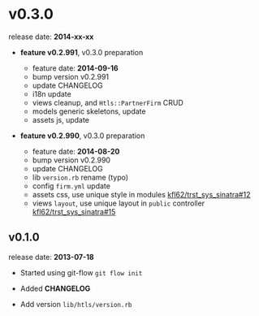 # v0.3.0

release date: **2014-xx-xx**


* **feature v0.2.991**, v0.3.0 preparation
   - feature date: **2014-09-16**
   - bump version v0.2.991
   - update CHANGELOG
   - i18n update
   - views cleanup, and `Htls::PartnerFirm` CRUD
   - models generic skeletons, update
   - assets js, update


* **feature v0.2.990**, v0.3.0 preparation
   - feature date: **2014-08-20**
   - bump version v0.2.990
   - update CHANGELOG
   - lib `version.rb` rename (typo)
   - config `firm.yml` update
   - assets css,  use unique style in modules [kfl62/trst_sys_sinatra#12][trst_main#12]
   - views `layout`, use unique layout in `public` controller [kfl62/trst_sys_sinatra#15][trst_main#15]


## v0.1.0

release date: **2013-07-18**

* Started using git-flow `git flow init`

* Added **CHANGELOG**

* Add version `lib/htls/version.rb`


[trst_main#15]: https://github.com/kfl62/trst_sys_sinatra/issues/15
[trst_main#12]: https://github.com/kfl62/trst_sys_sinatra/issues/12
[#1]: https://github.com/kfl62/trst_sys_htls/issues/1
[#2]: https://github.com/kfl62/trst_sys_htls/issues/2
[#3]: https://github.com/kfl62/trst_sys_htls/issues/3
[#4]: https://github.com/kfl62/trst_sys_htls/issues/4
[#5]: https://github.com/kfl62/trst_sys_htls/issues/5
[#6]: https://github.com/kfl62/trst_sys_htls/issues/6
[#7]: https://github.com/kfl62/trst_sys_htls/issues/7
[#8]: https://github.com/kfl62/trst_sys_htls/issues/8
[#9]: https://github.com/kfl62/trst_sys_htls/issues/9
[#10]: https://github.com/kfl62/trst_sys_htls/issues/10
[#11]: https://github.com/kfl62/trst_sys_htls/issues/11
[#12]: https://github.com/kfl62/trst_sys_htls/issues/12
[#13]: https://github.com/kfl62/trst_sys_htls/issues/13
[#14]: https://github.com/kfl62/trst_sys_htls/issues/14
[#15]: https://github.com/kfl62/trst_sys_htls/issues/15
[#16]: https://github.com/kfl62/trst_sys_htls/issues/16
[#17]: https://github.com/kfl62/trst_sys_htls/issues/17
[#18]: https://github.com/kfl62/trst_sys_htls/issues/18
[#19]: https://github.com/kfl62/trst_sys_htls/issues/19
[#20]: https://github.com/kfl62/trst_sys_htls/issues/20
[#21]: https://github.com/kfl62/trst_sys_htls/issues/21
[#22]: https://github.com/kfl62/trst_sys_htls/issues/22
[#23]: https://github.com/kfl62/trst_sys_htls/issues/23
[#24]: https://github.com/kfl62/trst_sys_htls/issues/24
[#25]: https://github.com/kfl62/trst_sys_htls/issues/25
[#26]: https://github.com/kfl62/trst_sys_htls/issues/26
[#27]: https://github.com/kfl62/trst_sys_htls/issues/27
[#28]: https://github.com/kfl62/trst_sys_htls/issues/28
[#29]: https://github.com/kfl62/trst_sys_htls/issues/29
[#30]: https://github.com/kfl62/trst_sys_htls/issues/30
[#31]: https://github.com/kfl62/trst_sys_htls/issues/31
[#32]: https://github.com/kfl62/trst_sys_htls/issues/32
[#33]: https://github.com/kfl62/trst_sys_htls/issues/33
[#34]: https://github.com/kfl62/trst_sys_htls/issues/34
[#35]: https://github.com/kfl62/trst_sys_htls/issues/35
[#36]: https://github.com/kfl62/trst_sys_htls/issues/36
[#37]: https://github.com/kfl62/trst_sys_htls/issues/37
[#38]: https://github.com/kfl62/trst_sys_htls/issues/38
[#39]: https://github.com/kfl62/trst_sys_htls/issues/39
[#40]: https://github.com/kfl62/trst_sys_htls/issues/40
